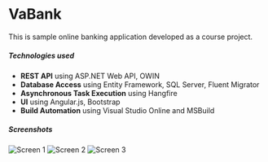 # VaBank
This is sample online banking application developed as a course project.

##### Technologies used
- **REST API** using ASP.NET Web API, OWIN 
- **Database Access** using Entity Framework, SQL Server, Fluent Migrator
- **Asynchronous Task Execution** using Hangfire
- **UI** using Angular.js, Bootstrap
- **Build Automation** using Visual Studio Online and MSBuild

##### Screenshots
![Screen 1](https://raw.githubusercontent.com/smolyakoff/vabank/master/docs/Screenshots/screen%20(1).png)
![Screen 2](https://raw.githubusercontent.com/smolyakoff/vabank/master/docs/Screenshots/screen%20(2).png)
![Screen 3](https://raw.githubusercontent.com/smolyakoff/vabank/master/docs/Screenshots/screen%20(3).png)
